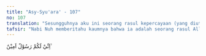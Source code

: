 ```yaml
---
title: "Asy-Syu'ara' - 107"
no: 107
translation: "Sesungguhnya aku ini seorang rasul kepercayaan (yang diutus) kepadamu,"
tafsir: "Nabi Nuh memberitahu kaumnya bahwa ia adalah seorang rasul Allah yang diutus kepada mereka. Dia dipercaya untuk menyampaikan perintah dan larangan Allah, tanpa menambah atau mengurangi sedikit pun.\n\nPada Surah Hud/11: 31 diterangkan bahwa Nabi Nuh tidak mempunyai kekayaan yang akan diberikan kepada kaumnya. Oleh karena itu, ia tidak dapat menjanjikan harta dan kekayaan untuk mereka. Ia juga tidak mengetahui hal-hal yang gaib, tidak pernah mengatakan bahwa ia adalah malaikat, dan tidak menjanjikan kesenangan dan kebahagiaan kepada orang-orang yang mengikuti seruannya. Semuanya itu hanya Allah yang mengetahui, memiliki, dan menentukan, karena Dialah Yang Mahakuasa. Nuh hanya bertugas untuk menyampaikannya."
---
```


اِنِّيْ لَكُمْ رَسُوْلٌ اَمِيْنٌ ۙ  
